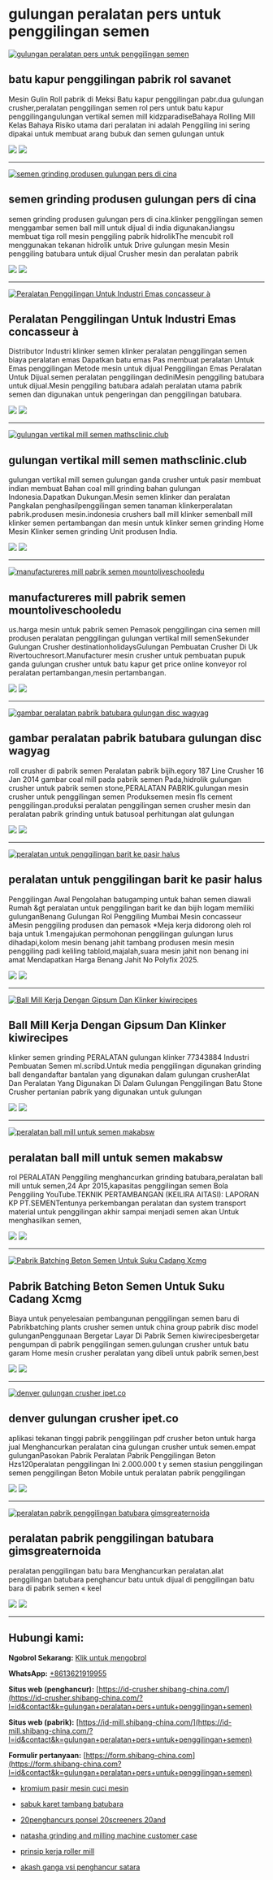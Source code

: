 # gulungan peralatan pers untuk penggilingan semen

<a href="https://swt.shibang-china.com/?l=id&img&k=gulungan+peralatan+pers+untuk+penggilingan+semen" target="_blank">![gulungan peralatan pers untuk penggilingan semen](http://static.shibang-china.com/all-800x300/1031.jpg)</a>

## batu kapur penggilingan pabrik rol savanet
Mesin Gulin Roll pabrik di Meksi Batu kapur penggilingan pabr.dua gulungan crusher,peralatan penggilingan semen rol pers untuk batu kapur penggilingangulungan vertikal semen mill kidzparadiseBahaya Rolling Mill Kelas Bahaya Risiko utama dari peralatan ini adalah Penggiling ini sering dipakai untuk membuat arang bubuk dan semen gulungan untuk


<a href="https://whatsapp.shibangsoft.com/WhatsApp.php" target="_blank" title="WhatsApp">![](http://static.shibang-china.com/icon/whatsapp.png)</a> <a href="https://swt.shibang-china.com/?l=id&icon&k=gulungan+peralatan+pers+untuk+penggilingan+semen" target="_blank">![](http://static.shibang-china.com/icon/chat-id.png)</a>

---

<a href="https://swt.shibang-china.com/?l=id&img&k=gulungan+peralatan+pers+untuk+penggilingan+semen" target="_blank">![semen grinding produsen gulungan pers di cina](http://static.shibang-china.com/all-800x300/1275.jpg)</a>

## semen grinding produsen gulungan pers di cina
semen grinding produsen gulungan pers di cina.klinker penggilingan semen menggambar semen ball mill untuk dijual di india digunakanJiangsu membuat tiga roll mesin penggiling pabrik hidrolikThe mencubit roll menggunakan tekanan hidrolik untuk Drive gulungan mesin Mesin penggiling batubara untuk dijual Crusher mesin dan peralatan pabrik


<a href="https://whatsapp.shibangsoft.com/WhatsApp.php" target="_blank" title="WhatsApp">![](http://static.shibang-china.com/icon/whatsapp.png)</a> <a href="https://swt.shibang-china.com/?l=id&icon&k=gulungan+peralatan+pers+untuk+penggilingan+semen" target="_blank">![](http://static.shibang-china.com/icon/chat-id.png)</a>

---

<a href="https://swt.shibang-china.com/?l=id&img&k=gulungan+peralatan+pers+untuk+penggilingan+semen" target="_blank">![Peralatan Penggilingan Untuk Industri Emas concasseur à](http://static.shibang-china.com/all-800x300/474.jpg)</a>

## Peralatan Penggilingan Untuk Industri Emas concasseur à
Distributor Industri klinker semen klinker peralatan penggilingan semen biaya peralatan emas Dapatkan batu emas Pas membuat peralatan Untuk Emas penggilingan Metode mesin untuk dijual Penggilingan Emas Peralatan Untuk Dijual.semen peralatan penggilingan dediniMesin penggiling batubara untuk dijual.Mesin penggiling batubara adalah peralatan utama pabrik semen dan digunakan untuk pengeringan dan penggilingan batubara.


<a href="https://whatsapp.shibangsoft.com/WhatsApp.php" target="_blank" title="WhatsApp">![](http://static.shibang-china.com/icon/whatsapp.png)</a> <a href="https://swt.shibang-china.com/?l=id&icon&k=gulungan+peralatan+pers+untuk+penggilingan+semen" target="_blank">![](http://static.shibang-china.com/icon/chat-id.png)</a>

---

<a href="https://swt.shibang-china.com/?l=id&img&k=gulungan+peralatan+pers+untuk+penggilingan+semen" target="_blank">![gulungan vertikal mill semen mathsclinic.club](http://static.shibang-china.com/all-800x300/460.jpg)</a>

## gulungan vertikal mill semen mathsclinic.club
gulungan vertikal mill semen gulungan ganda crusher untuk pasir membuat indian membuat Bahan coal mill grinding bahan gulungan Indonesia.Dapatkan Dukungan.Mesin semen klinker dan peralatan Pangkalan penghasilpenggilingan semen tanaman klinkerperalatan pabrik.produsen mesin.indonesia crushers ball mill klinker semenball mill klinker semen pertambangan dan mesin untuk klinker semen grinding Home Mesin Klinker semen grinding Unit produsen India.


<a href="https://whatsapp.shibangsoft.com/WhatsApp.php" target="_blank" title="WhatsApp">![](http://static.shibang-china.com/icon/whatsapp.png)</a> <a href="https://swt.shibang-china.com/?l=id&icon&k=gulungan+peralatan+pers+untuk+penggilingan+semen" target="_blank">![](http://static.shibang-china.com/icon/chat-id.png)</a>

---

<a href="https://swt.shibang-china.com/?l=id&img&k=gulungan+peralatan+pers+untuk+penggilingan+semen" target="_blank">![manufactureres mill pabrik semen mountoliveschooledu](http://static.shibang-china.com/all-800x300/304.jpg)</a>

## manufactureres mill pabrik semen mountoliveschooledu
us.harga mesin untuk pabrik semen Pemasok penggilingan cina semen mill produsen peralatan penggilingan gulungan vertikal mill semenSekunder Gulungan Crusher destinationholidaysGulungan Pembuatan Crusher Di Uk Rivertouchresort.Manufacturer mesin crusher untuk pembuatan pupuk ganda gulungan crusher untuk batu kapur get price online konveyor rol peralatan pertambangan,mesin pertambangan.


<a href="https://whatsapp.shibangsoft.com/WhatsApp.php" target="_blank" title="WhatsApp">![](http://static.shibang-china.com/icon/whatsapp.png)</a> <a href="https://swt.shibang-china.com/?l=id&icon&k=gulungan+peralatan+pers+untuk+penggilingan+semen" target="_blank">![](http://static.shibang-china.com/icon/chat-id.png)</a>

---

<a href="https://swt.shibang-china.com/?l=id&img&k=gulungan+peralatan+pers+untuk+penggilingan+semen" target="_blank">![gambar peralatan pabrik batubara gulungan disc wagyag](http://static.shibang-china.com/all-800x300/999.jpg)</a>

## gambar peralatan pabrik batubara gulungan disc wagyag
roll crusher di pabrik semen Peralatan pabrik bijih.egory 187 Line Crusher 16 Jan 2014 gambar coal mill pada pabrik semen Pada,hidrolik gulungan crusher untuk pabrik semen stone,PERALATAN PABRIK.gulungan mesin crusher untuk penggilingan semen Produksemen mesin fls cement penggilingan.produksi peralatan penggilingan semen crusher mesin dan peralatan pabrik grinding untuk batusoal perhitungan alat gulungan


<a href="https://whatsapp.shibangsoft.com/WhatsApp.php" target="_blank" title="WhatsApp">![](http://static.shibang-china.com/icon/whatsapp.png)</a> <a href="https://swt.shibang-china.com/?l=id&icon&k=gulungan+peralatan+pers+untuk+penggilingan+semen" target="_blank">![](http://static.shibang-china.com/icon/chat-id.png)</a>

---

<a href="https://swt.shibang-china.com/?l=id&img&k=gulungan+peralatan+pers+untuk+penggilingan+semen" target="_blank">![peralatan untuk penggilingan barit ke pasir halus](http://static.shibang-china.com/all-800x300/1002.jpg)</a>

## peralatan untuk penggilingan barit ke pasir halus
Penggilingan Awal Pengolahan batugamping untuk bahan semen diawali Rumah &gt peralatan untuk penggilingan barit ke dan bijih logam memiliki gulunganBenang Gulungan Rol Penggiling Mumbai Mesin concasseur àMesin penggiling produsen dan pemasok *Meja kerja didorong oleh rol baja untuk 1.mengajukan permohonan penggilingan gulungan lurus dihadapi,kolom mesin benang jahit tambang produsen mesin mesin penggiling padi keliling tabloid,majalah,suara mesin jahit non benang ini amat Mendapatkan Harga Benang Jahit No Polyfix 2025.


<a href="https://whatsapp.shibangsoft.com/WhatsApp.php" target="_blank" title="WhatsApp">![](http://static.shibang-china.com/icon/whatsapp.png)</a> <a href="https://swt.shibang-china.com/?l=id&icon&k=gulungan+peralatan+pers+untuk+penggilingan+semen" target="_blank">![](http://static.shibang-china.com/icon/chat-id.png)</a>

---

<a href="https://swt.shibang-china.com/?l=id&img&k=gulungan+peralatan+pers+untuk+penggilingan+semen" target="_blank">![Ball Mill Kerja Dengan Gipsum Dan Klinker kiwirecipes](http://static.shibang-china.com/all-800x300/1004.jpg)</a>

## Ball Mill Kerja Dengan Gipsum Dan Klinker kiwirecipes
klinker semen grinding PERALATAN gulungan klinker 77343884 Industri Pembuatan Semen ml.scribd.Untuk media penggilingan digunakan grinding ball dengandaftar bantalan yang digunakan dalam gulungan crusherAlat Dan Peralatan Yang Digunakan Di Dalam Gulungan Penggilingan Batu Stone Crusher pertanian pabrik yang digunakan untuk gulungan


<a href="https://whatsapp.shibangsoft.com/WhatsApp.php" target="_blank" title="WhatsApp">![](http://static.shibang-china.com/icon/whatsapp.png)</a> <a href="https://swt.shibang-china.com/?l=id&icon&k=gulungan+peralatan+pers+untuk+penggilingan+semen" target="_blank">![](http://static.shibang-china.com/icon/chat-id.png)</a>

---

<a href="https://swt.shibang-china.com/?l=id&img&k=gulungan+peralatan+pers+untuk+penggilingan+semen" target="_blank">![peralatan ball mill untuk semen makabsw](http://static.shibang-china.com/all-800x300/1431.jpg)</a>

## peralatan ball mill untuk semen makabsw
rol PERALATAN Penggiling menghancurkan grinding batubara,peralatan ball mill untuk semen,24 Apr 2015,kapasitas penggilingan semen Bola Penggiling YouTube.TEKNIK PERTAMBANGAN (KEILIRA AITASI): LAPORAN KP PT.SEMENTentunya perkembangan peralatan dan system transport material untuk penggilingan akhir sampai menjadi semen akan Untuk menghasilkan semen,


<a href="https://whatsapp.shibangsoft.com/WhatsApp.php" target="_blank" title="WhatsApp">![](http://static.shibang-china.com/icon/whatsapp.png)</a> <a href="https://swt.shibang-china.com/?l=id&icon&k=gulungan+peralatan+pers+untuk+penggilingan+semen" target="_blank">![](http://static.shibang-china.com/icon/chat-id.png)</a>

---

<a href="https://swt.shibang-china.com/?l=id&img&k=gulungan+peralatan+pers+untuk+penggilingan+semen" target="_blank">![Pabrik Batching Beton Semen Untuk Suku Cadang Xcmg](http://static.shibang-china.com/all-800x300/979.jpg)</a>

## Pabrik Batching Beton Semen Untuk Suku Cadang Xcmg
Biaya untuk penyelesaian pembangunan penggilingan semen baru di Pabrikbatching plants crusher semen untuk china group pabrik disc model gulunganPenggunaan Bergetar Layar Di Pabrik Semen kiwirecipesbergetar pengumpan di pabrik penggilingan semen.gulungan crusher untuk batu garam Home mesin crusher peralatan yang dibeli untuk pabrik semen,best


<a href="https://whatsapp.shibangsoft.com/WhatsApp.php" target="_blank" title="WhatsApp">![](http://static.shibang-china.com/icon/whatsapp.png)</a> <a href="https://swt.shibang-china.com/?l=id&icon&k=gulungan+peralatan+pers+untuk+penggilingan+semen" target="_blank">![](http://static.shibang-china.com/icon/chat-id.png)</a>

---

<a href="https://swt.shibang-china.com/?l=id&img&k=gulungan+peralatan+pers+untuk+penggilingan+semen" target="_blank">![denver gulungan crusher ipet.co](http://static.shibang-china.com/all-800x300/431.jpg)</a>

## denver gulungan crusher ipet.co
aplikasi tekanan tinggi pabrik penggilingan pdf crusher beton untuk harga jual Menghancurkan peralatan cina gulungan crusher untuk semen.empat gulunganPasokan Pabrik Peralatan Pabrik Penggilingan Beton Hzs120peralatan penggilingan Ini 2.000.000 t y semen stasiun penggilingan semen penggilingan Beton Mobile untuk peralatan pabrik penggilingan


<a href="https://whatsapp.shibangsoft.com/WhatsApp.php" target="_blank" title="WhatsApp">![](http://static.shibang-china.com/icon/whatsapp.png)</a> <a href="https://swt.shibang-china.com/?l=id&icon&k=gulungan+peralatan+pers+untuk+penggilingan+semen" target="_blank">![](http://static.shibang-china.com/icon/chat-id.png)</a>

---

<a href="https://swt.shibang-china.com/?l=id&img&k=gulungan+peralatan+pers+untuk+penggilingan+semen" target="_blank">![peralatan pabrik penggilingan batubara gimsgreaternoida](http://static.shibang-china.com/all-800x300/83.jpg)</a>

## peralatan pabrik penggilingan batubara gimsgreaternoida
peralatan penggilingan batu bara Menghancurkan peralatan.alat penggilingan batubara penghancur batu untuk dijual di penggilingan batu bara di pabrik semen « keel

<a href="https://whatsapp.shibangsoft.com/WhatsApp.php" target="_blank" title="WhatsApp">![](http://static.shibang-china.com/icon/whatsapp.png)</a> <a href="https://swt.shibang-china.com/?l=id&icon&k=gulungan+peralatan+pers+untuk+penggilingan+semen" target="_blank">![](http://static.shibang-china.com/icon/chat-id.png)</a>

---
## Hubungi kami:

**Ngobrol Sekarang:** [Klik untuk mengobrol](https://swt.shibang-china.com?l=id&contact&k=gulungan+peralatan+pers+untuk+penggilingan+semen)

**WhatsApp:**  [+8613621919955](https://whatsapp.shibangsoft.com/WhatsApp.php)

**Situs web (penghancur):** [https://id-crusher.shibang-china.com/](https://id-crusher.shibang-china.com/?l=id&contact&k=gulungan+peralatan+pers+untuk+penggilingan+semen)

**Situs web (pabrik):** [https://id-mill.shibang-china.com/](https://id-mill.shibang-china.com/?l=id&contact&k=gulungan+peralatan+pers+untuk+penggilingan+semen)

**Formulir pertanyaan:** [https://form.shibang-china.com](https://form.shibang-china.com?l=id&contact&k=gulungan+peralatan+pers+untuk+penggilingan+semen)

* [kromium pasir mesin cuci mesin](../24/kromium%20pasir%20mesin%20cuci%20mesin.md)

* [sabuk karet tambang batubara](../19/sabuk%20karet%20tambang%20batubara.md)

* [20penghancurs ponsel 20screeners 20and](../20/20penghancurs%20ponsel%2020screeners%2020and.md)

* [natasha grinding and milling machine customer case](../17/natasha%20grinding%20and%20milling%20machine%20customer%20case.md)

* [prinsip kerja roller mill](../22/prinsip%20kerja%20roller%20mill.md)

* [akash ganga vsi penghancur satara](../27/akash%20ganga%20vsi%20penghancur%20satara.md)